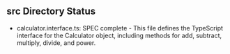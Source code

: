 ## src Directory Status

- calculator.interface.ts: SPEC complete - This file defines the TypeScript interface for the Calculator object, including methods for add, subtract, multiply, divide, and power.